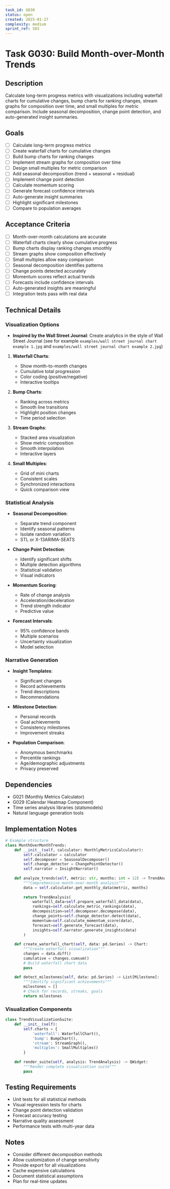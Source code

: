 ```yaml
---
task_id: G030
status: open
created: 2025-01-27
complexity: medium
sprint_ref: S03
---
```


# Task G030: Build Month-over-Month Trends

## Description
Calculate long-term progress metrics with visualizations including waterfall charts for cumulative changes, bump charts for ranking changes, stream graphs for composition over time, and small multiples for metric comparison. Include seasonal decomposition, change point detection, and auto-generated insight summaries.

## Goals
- [ ] Calculate long-term progress metrics
- [ ] Create waterfall charts for cumulative changes
- [ ] Build bump charts for ranking changes
- [ ] Implement stream graphs for composition over time
- [ ] Design small multiples for metric comparison
- [ ] Add seasonal decomposition (trend + seasonal + residual)
- [ ] Implement change point detection
- [ ] Calculate momentum scoring
- [ ] Generate forecast confidence intervals
- [ ] Auto-generate insight summaries
- [ ] Highlight significant milestones
- [ ] Compare to population averages

## Acceptance Criteria
- [ ] Month-over-month calculations are accurate
- [ ] Waterfall charts clearly show cumulative progress
- [ ] Bump charts display ranking changes smoothly
- [ ] Stream graphs show composition effectively
- [ ] Small multiples allow easy comparison
- [ ] Seasonal decomposition identifies patterns
- [ ] Change points detected accurately
- [ ] Momentum scores reflect actual trends
- [ ] Forecasts include confidence intervals
- [ ] Auto-generated insights are meaningful
- [ ] Integration tests pass with real data

## Technical Details

### Visualization Options
- **Inspired by the Wall Street Journal**: Create analytics in the style of Wall Street Journal (see for example `examples/wall street journal chart example 1.jpg` and `examples/wall street journal chart example 2.jpg`)

1. **Waterfall Charts**:
   - Show month-to-month changes
   - Cumulative total progression
   - Color coding (positive/negative)
   - Interactive tooltips

2. **Bump Charts**:
   - Ranking across metrics
   - Smooth line transitions
   - Highlight position changes
   - Time period selection

3. **Stream Graphs**:
   - Stacked area visualization
   - Show metric composition
   - Smooth interpolation
   - Interactive layers

4. **Small Multiples**:
   - Grid of mini charts
   - Consistent scales
   - Synchronized interactions
   - Quick comparison view

### Statistical Analysis
- **Seasonal Decomposition**:
  - Separate trend component
  - Identify seasonal patterns
  - Isolate random variation
  - STL or X-13ARIMA-SEATS

- **Change Point Detection**:
  - Identify significant shifts
  - Multiple detection algorithms
  - Statistical validation
  - Visual indicators

- **Momentum Scoring**:
  - Rate of change analysis
  - Acceleration/deceleration
  - Trend strength indicator
  - Predictive value

- **Forecast Intervals**:
  - 95% confidence bands
  - Multiple scenarios
  - Uncertainty visualization
  - Model selection

### Narrative Generation
- **Insight Templates**:
  - Significant changes
  - Record achievements
  - Trend descriptions
  - Recommendations

- **Milestone Detection**:
  - Personal records
  - Goal achievements
  - Consistency milestones
  - Improvement streaks

- **Population Comparison**:
  - Anonymous benchmarks
  - Percentile rankings
  - Age/demographic adjustments
  - Privacy preserved

## Dependencies
- G021 (Monthly Metrics Calculator)
- G029 (Calendar Heatmap Component)
- Time series analysis libraries (statsmodels)
- Natural language generation tools

## Implementation Notes
```python
# Example structure
class MonthOverMonthTrends:
    def __init__(self, calculator: MonthlyMetricsCalculator):
        self.calculator = calculator
        self.decomposer = SeasonalDecomposer()
        self.change_detector = ChangePointDetector()
        self.narrator = InsightNarrator()
        
    def analyze_trends(self, metric: str, months: int = 12) -> TrendAnalysis:
        """Comprehensive month-over-month analysis"""
        data = self.calculator.get_monthly_data(metric, months)
        
        return TrendAnalysis(
            waterfall_data=self.prepare_waterfall_data(data),
            rankings=self.calculate_metric_rankings(data),
            decomposition=self.decomposer.decompose(data),
            change_points=self.change_detector.detect(data),
            momentum=self.calculate_momentum_score(data),
            forecast=self.generate_forecast(data),
            insights=self.narrator.generate_insights(data)
        )
        
    def create_waterfall_chart(self, data: pd.Series) -> Chart:
        """Create waterfall visualization"""
        changes = data.diff()
        cumulative = changes.cumsum()
        # Build waterfall chart data
        pass
        
    def detect_milestones(self, data: pd.Series) -> List[Milestone]:
        """Identify significant achievements"""
        milestones = []
        # Check for records, streaks, goals
        return milestones
```

### Visualization Components
```python
class TrendVisualizationSuite:
    def __init__(self):
        self.charts = {
            'waterfall': WaterfallChart(),
            'bump': BumpChart(),
            'stream': StreamGraph(),
            'multiples': SmallMultiples()
        }
        
    def render_suite(self, analysis: TrendAnalysis) -> QWidget:
        """Render complete visualization suite"""
        pass
```

## Testing Requirements
- Unit tests for all statistical methods
- Visual regression tests for charts
- Change point detection validation
- Forecast accuracy testing
- Narrative quality assessment
- Performance tests with multi-year data

## Notes
- Consider different decomposition methods
- Allow customization of change sensitivity
- Provide export for all visualizations
- Cache expensive calculations
- Document statistical assumptions
- Plan for real-time updates
